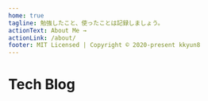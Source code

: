 ```yaml
---
home: true
tagline: 勉強したこと、使ったことは記録しましょう。
actionText: About Me →
actionLink: /about/
footer: MIT Licensed | Copyright © 2020-present kkyun8
---
```


# Tech Blog
